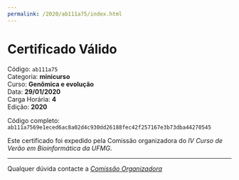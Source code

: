 ```yaml
---
permalink: /2020/ab111a75/index.html
---
```


# Certificado Válido

Código: `ab111a75`<br>
Categoria: **minicurso**<br>
Curso: **Genômica e evolução**<br>
Data: **29/01/2020**<br>
Carga Horária: **4**<br>
Edição: **2020**<br>


Código completo: `ab111a7569e1eced6ac8a02d4c930dd26188fec42f257167e3b73dba44270545`


Este certificado foi expedido pela Comissão organizadora do *IV Curso de Verão em Bioinformática da UFMG*.

----

Qualquer dúvida contacte a [_Comissão Organizadora_](<mailto:cursobioinfoufmg@gmail.com$subject=[Certificados]>)

